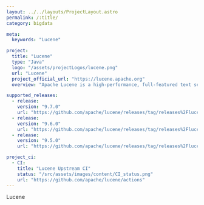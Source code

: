 ```yaml
---
layout: ../../layouts/ProjectLayout.astro
permalink: /:title/
category: bigdata

meta:
  keywords: "Lucene"

project:
  title: "Lucene"
  type: "Java"
  logo: "/assets/projectLogos/lucene.png"
  url: "Lucene"
  project_official_url: "https://lucene.apache.org"
  overview: "Apache Lucene is a high-performance, full-featured text search engine library written in Java. Lucene Core is a Java library providing powerful indexing and search features, as well as spellchecking, hit highlighting and advanced analysis/tokenization capabilities. The PyLucene sub project provides Python bindings for Lucene Core."

supported_releases:
  - release:
    version: "9.7.0"
    url: "https://github.com/apache/lucene/releases/tag/releases%2Flucene%2F9.7.0"
  - release:
    version: "9.6.0"
    url: "https://github.com/apache/lucene/releases/tag/releases%2Flucene%2F9.6.0"
  - release:
    version: "9.5.0"
    url: "https://github.com/apache/lucene/releases/tag/releases%2Flucene%2F9.5.0"

project_ci:
  - CI:
    title: "Lucene Upstream CI"
    status: "/src/assets/images/content/CI_status.png"
    url: "https://github.com/apache/lucene/actions"
---
```


<p>Lucene</p>
